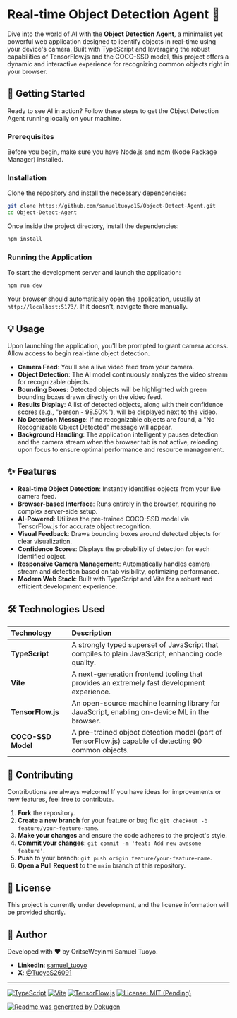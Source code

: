 # Real-time Object Detection Agent 📸

Dive into the world of AI with the **Object Detection Agent**, a minimalist yet powerful web application designed to identify objects in real-time using your device's camera. Built with TypeScript and leveraging the robust capabilities of TensorFlow.js and the COCO-SSD model, this project offers a dynamic and interactive experience for recognizing common objects right in your browser.

## 🚀 Getting Started

Ready to see AI in action? Follow these steps to get the Object Detection Agent running locally on your machine.

### Prerequisites

Before you begin, make sure you have Node.js and npm (Node Package Manager) installed.

### Installation

Clone the repository and install the necessary dependencies:

```bash
git clone https://github.com/samueltuoyo15/Object-Detect-Agent.git
cd Object-Detect-Agent
```

Once inside the project directory, install the dependencies:

```bash
npm install
```

### Running the Application

To start the development server and launch the application:

```bash
npm run dev
```

Your browser should automatically open the application, usually at `http://localhost:5173/`. If it doesn't, navigate there manually.

## 💡 Usage

Upon launching the application, you'll be prompted to grant camera access. Allow access to begin real-time object detection.

*   **Camera Feed**: You'll see a live video feed from your camera.
*   **Object Detection**: The AI model continuously analyzes the video stream for recognizable objects.
*   **Bounding Boxes**: Detected objects will be highlighted with green bounding boxes drawn directly on the video feed.
*   **Results Display**: A list of detected objects, along with their confidence scores (e.g., "person - 98.50%"), will be displayed next to the video.
*   **No Detection Message**: If no recognizable objects are found, a "No Recognizable Object Detected" message will appear.
*   **Background Handling**: The application intelligently pauses detection and the camera stream when the browser tab is not active, reloading upon focus to ensure optimal performance and resource management.

## ✨ Features

*   **Real-time Object Detection**: Instantly identifies objects from your live camera feed.
*   **Browser-based Interface**: Runs entirely in the browser, requiring no complex server-side setup.
*   **AI-Powered**: Utilizes the pre-trained COCO-SSD model via TensorFlow.js for accurate object recognition.
*   **Visual Feedback**: Draws bounding boxes around detected objects for clear visualization.
*   **Confidence Scores**: Displays the probability of detection for each identified object.
*   **Responsive Camera Management**: Automatically handles camera stream and detection based on tab visibility, optimizing performance.
*   **Modern Web Stack**: Built with TypeScript and Vite for a robust and efficient development experience.

## 🛠️ Technologies Used

| Technology         | Description                                                                                             |
| :----------------- | :------------------------------------------------------------------------------------------------------ |
| **TypeScript**     | A strongly typed superset of JavaScript that compiles to plain JavaScript, enhancing code quality.      |
| **Vite**           | A next-generation frontend tooling that provides an extremely fast development experience.               |
| **TensorFlow.js**  | An open-source machine learning library for JavaScript, enabling on-device ML in the browser.           |
| **COCO-SSD Model** | A pre-trained object detection model (part of TensorFlow.js) capable of detecting 90 common objects. |

## 🤝 Contributing

Contributions are always welcome! If you have ideas for improvements or new features, feel free to contribute.

1.  **Fork** the repository.
2.  **Create a new branch** for your feature or bug fix: `git checkout -b feature/your-feature-name`.
3.  **Make your changes** and ensure the code adheres to the project's style.
4.  **Commit your changes**: `git commit -m 'feat: Add new awesome feature'`.
5.  **Push** to your branch: `git push origin feature/your-feature-name`.
6.  **Open a Pull Request** to the `main` branch of this repository.

## 📄 License

This project is currently under development, and the license information will be provided shortly.

## 👤 Author

Developed with ❤️ by OritseWeyinmi Samuel Tuoyo.

*   **LinkedIn**: [samuel_tuoyo](https://www.linkedin.com/in/samuel-tuoyo-8568b62b6)
*   **X**: [@TuoyoS26091](https://x.com/TuoyoS26091)

---

[![TypeScript](https://img.shields.io/badge/TypeScript-007ACC?style=for-the-badge&logo=typescript&logoColor=white)](https://www.typescriptlang.org/)
[![Vite](https://img.shields.io/badge/Vite-646CFF?style=for-the-badge&logo=vite&logoColor=white)](https://vitejs.dev/)
[![TensorFlow.js](https://img.shields.io/badge/TensorFlow.js-FF6F00?style=for-the-badge&logo=tensorflow&logoColor=white)](https://www.tensorflow.org/js)
[![License: MIT (Pending)](https://img.shields.io/badge/License-MIT%20(Pending)-yellow.svg)](https://opensource.org/licenses/MIT)

[![Readme was generated by Dokugen](https://img.shields.io/badge/Readme%20was%20generated%20by-Dokugen-brightgreen)](https://www.npmjs.com/package/dokugen)
